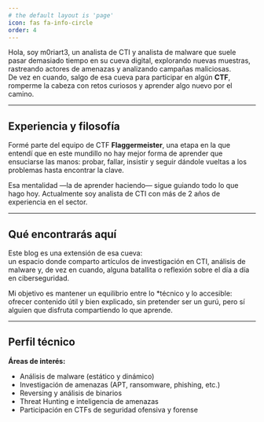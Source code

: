 ```yaml
---
# the default layout is 'page'
icon: fas fa-info-circle
order: 4
---
```


Hola, soy m0riart3, un analista de CTI y analista de malware que suele pasar demasiado tiempo en su cueva digital, explorando nuevas muestras, rastreando actores de amenazas y analizando campañas maliciosas.  
De vez en cuando, salgo de esa cueva para participar en algún **CTF**, romperme la cabeza con retos curiosos y aprender algo nuevo por el camino.

---

##  Experiencia y filosofía

Formé parte del equipo de CTF **Flaggermeister**, una etapa en la que entendí que en este mundillo no hay mejor forma de aprender que ensuciarse las manos: probar, fallar, insistir y seguir dándole vueltas a los problemas hasta encontrar la clave.

Esa mentalidad —la de aprender haciendo— sigue guiando todo lo que hago hoy. Actualmente soy analista de CTI con más de 2 años de experiencia en el sector.

---

##  Qué encontrarás aquí

Este blog es una extensión de esa cueva:  
un espacio donde comparto artículos de investigación en CTI, análisis de malware y, de vez en cuando, alguna batallita o reflexión sobre el día a día en ciberseguridad.  

Mi objetivo es mantener un equilibrio entre lo *técnico y lo accesible: ofrecer contenido útil y bien explicado, sin pretender ser un gurú, pero sí alguien que disfruta compartiendo lo que aprende.

---

##  Perfil técnico

**Áreas de interés:**
- Análisis de malware (estático y dinámico)  
- Investigación de amenazas (APT, ransomware, phishing, etc.)  
- Reversing y análisis de binarios  
- Threat Hunting e inteligencia de amenazas  
- Participación en CTFs de seguridad ofensiva y forense  

